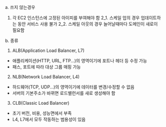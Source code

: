 a. 쓰지 않는경우
 1. 각 EC2 인스턴스에 고정된 아이피를 부여해야 함
 2_1. 스케일 업의 경우 업데이트하는 동안 서비스 사용 불가
 2_2. 스케일 아웃의 경우 늘어날때마다 도메인이 새로이 필요함

b. 종류
 1. ALB(Application Load Balancer, L7)
  - 애플리케이션(HTTP, URL, FTP...)의 영역이기에 포트나 헤더 등 수정 가능
  - 패스, 포트에 따라 대상 그룹 매핑 가능
 2. NLB(Network Load Balancer, L4)
  - 하드웨어(TCP, UDP...)의 영역이기에 데이터를 변경/수정할 수 없음
  - 서버의 기본주소가 바뀌면 로드밸런서를 새로 생성해야 함

 3. CLB(Classic Load Balancer)
  - 초기 버전, 비용, 성능면에서 부족
  - L4, L7에서 모두 작동하는 범용성이 있음
